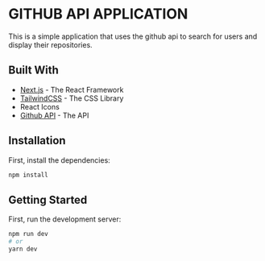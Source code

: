 # GITHUB API APPLICATION

This is a simple application that uses the github api to search for users and display their repositories.

## Built With

- [Next.js](https://nextjs.org/) - The React Framework
- [TailwindCSS](https://tailwindcss.com) - The CSS Library
- React Icons
- [Github API](https:api.github.com/) - The API

## Installation

First, install the dependencies:

```bash
npm install
```

## Getting Started

First, run the development server:

```bash
npm run dev
# or
yarn dev
```
